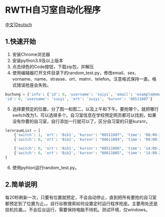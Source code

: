 # RWTH自习室自动化程序

[中文](https://github.com/xieqifei/AutoLernraum)|[Deutsch](https://github.com/xieqifei/AutoLernraum/blob/main/README_DE.md)

## 1.快速开始

1. 安装Chrome浏览器
2. 安装python3.9及以上版本
3. 点击绿色的Code按钮，下载zip包，并解压
4. 使用编辑器打开文件目录下的random_test.py，修改email、sex、vorname、name、strasse、ort、matnr、telefon。注意格式保持一直。格式错误抢座会失败。

```python
buchung = {'info': {'id': 0, 'username': 'suiyi', 'email': 'example@email.com', 'sex': 'M', 'vorname': 'Feieie', 'name': 'Xu', 'strasse': 'Ponttorstr.1','ort': '52074  Aachen', 'status': 'S-RWTH', 'matnr': '404093', 'telefon': '00491799860915'}, 
'id': 0, 'username': 'suiyi', 'ort': 'suiyi', 'kursnr': '08511007'}
```

5. 选择要预定的位置，分了图一和图二，以及上午和下午。要抢哪个，就把哪行switch改为1，可以选择多个。自习室信息在学校预定网页都可以找到，如果没有你要的自习室，自行添加一行就可以了。区分自习室的只是kursnr。

```python
lernraumList = [
    {'switch': 1, 'ort': 'Bib1', 'kursnr': "08511007", 'time': '08:00-14:00'},
    {'switch': 0, 'ort': 'Bib2', 'kursnr': "08611004", 'time': '08:00-14:00'},

    {'switch': 0, 'ort': 'Bib1', 'kursnr': "08511008", 'time': '14:00-20:00'},
    {'switch': 0, 'ort': 'Bib2', 'kursnr': "08611005", 'time': '14:00-20:00'}
]
```

6. 使用pyhton运行random_test.py。

## 2.简单说明

每20秒刷新一次，只要有位置就预定，不会自动停止，直到把所有要抢的自习室都预定到了位置为止。。自行谷歌搜索如何设置定时运行程序抢座。主要用处还是挂机捡漏。。不会后台运行，需要保持电脑不待机。测试环境，仅windows。

